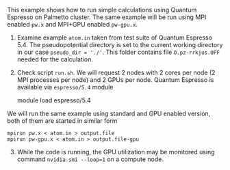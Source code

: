 This example shows how to run simple calculations using Quantum Espresso 
on Palmetto cluster. The same example will be run using MPI enabled `pw.x` 
and MPI+GPU enabled `pw-gpu.x`. 

1. Examine example `atom.in` taken from test suite of Quantum Espresso 5.4.
The pseudopotential directory is set to the current working directory in our 
case `pseudo_dir = './'`. This folder contains file `O.pz-rrkjus.UPF` needed
for the calculation. 

2. Check script `run.sh`. We will request 2 nodes with 2 cores per node (2 MPI
processes per node) and 2 GPUs per node. Quantum Espresso is available via `espresso/5.4` 
module

    module load espresso/5.4

We will run the same example using standard and GPU enabled version, both of them
are started in similar form 

    mpirun pw.x < atom.in > output.file
    mpirun pw-gpu.x < atom.in > output.file-gpu

3. While the code is running, the GPU utilization may be monitored using 
command `nvidia-smi --loop=1` on a compute node. 
